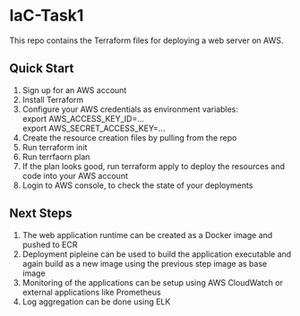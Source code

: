 # IaC-Task1

This repo contains the Terraform files for deploying a web server on AWS.

## Quick Start

1. Sign up for an AWS account
2. Install Terraform
3. Configure your AWS credentials as environment variables:<br/>
    export AWS_ACCESS_KEY_ID=...<br/>
    export AWS_SECRET_ACCESS_KEY=...
4. Create the resource creation files by pulling from the repo
5. Run terraform init
6. Run terrfaorn plan
7. If the plan looks good, run terraform apply to deploy the resources and code into your AWS account
8. Login to AWS console, to check the state of your deployments

## Next Steps

1. The web application runtime can be created as a Docker image and pushed to ECR
2. Deployment pipleine can be used to build the application executable and again build as a new image using the previous step image as base image
3. Monitoring of the applications can be setup using AWS CloudWatch or external applications like Prometheus
4. Log aggregation can be done using ELK

